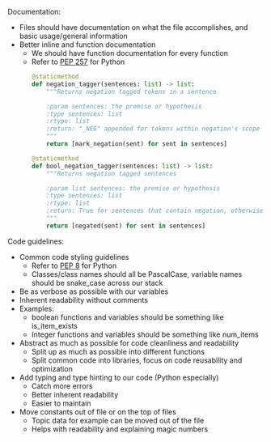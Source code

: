 Documentation:
- Files should have documentation on what the file accomplishes, and basic usage/general information
- Better inline and function documentation
  - We should have function documentation for every function
  - Refer to [PEP 257](https://peps.python.org/pep-0257/) for Python
    ```py
    @staticmethod
    def negation_tagger(sentences: list) -> list:
        """Returns negation tagged tokens in a sentence 

        :param sentences: the premise or hypothesis
        :type sentences: list
        :rtype: list
        :return: "_NEG" appended for tokens within negation's scope
        """
        return [mark_negation(sent) for sent in sentences]

    @staticmethod
    def bool_negation_tagger(sentences: list) -> list:
        """Returns negation tagged sentences

        :param list sentences: the premise or hypothesis
        :type sentences: list
        :rtype: list
        :return: True for sentences that contain negation, otherwise False
        """
        return [negated(sent) for sent in sentences]
    ```

Code guidelines:
- Common code styling guidelines
  - Refer to [PEP 8](https://peps.python.org/pep-0008/) for Python
  - Classes/class names should all be PascalCase, variable names should be snake_case across our stack
- Be as verbose as possible with our variables
- Inherent readability without comments
- Examples:
  - boolean functions and variables should be something like is_item_exists
  - Integer functions and variables should be something like num_items
- Abstract as much as possible for code cleanliness and readability
  - Split up as much as possible into different functions
  - Split common code into libraries, focus on code reusability and optimization
- Add typing and type hinting to our code (Python especially)
  - Catch more errors
  - Better inherent readability
  - Easier to maintain
- Move constants out of file or on the top of files
  - Topic data for example can be moved out of the file
  - Helps with readability and explaining magic numbers